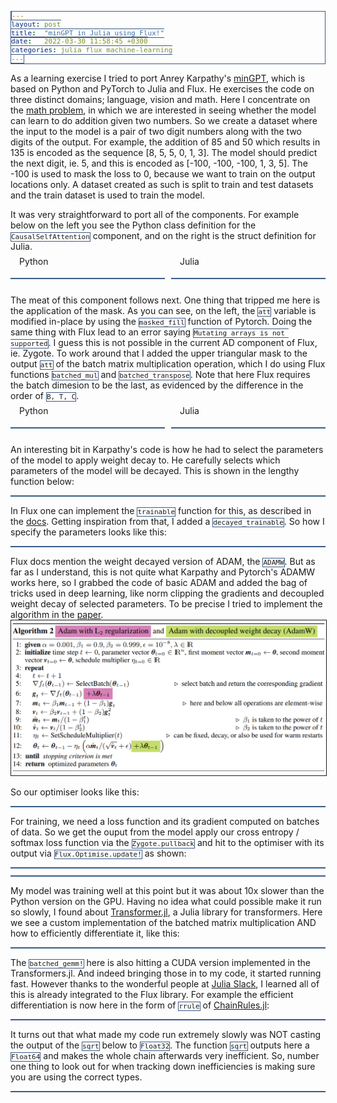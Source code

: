 ```yaml
---
layout: post
title:  "minGPT in Julia using Flux!"
date:   2022-03-30 11:58:45 +0300
categories: julia flux machine-learning
---
```


As a learning exercise I tried to port Anrey Karpathy's [minGPT](https://github.com/karpathy/minGPT), which is based on Python and PyTorch to Julia and Flux. He exercises the code on three distinct domains; language, vision and math. Here I concentrate on the [math problem](https://github.com/karpathy/minGPT/blob/master/play_math.ipynb), in which we are interested in seeing whether the model can learn to do addition given two numbers. So we create a dataset where the input to the model is a pair of two digit numbers along with the two digits of the output. For example, the addition of 85 and 50 which results in 135 is encoded as the sequence [8, 5, 5, 0, 1, 3]. The model should predict the next digit, ie. 5, and this is encoded as [-100, -100, -100, 1, 3, 5]. The -100 is used to mask the loss to 0, because we want to train on the output locations only. A dataset created as such is split to train and test datasets and the train dataset is used to train the model.

It was very straightforward to port all of the components. For example below on the left you see the Python class definition for the `CausalSelfAttention` component, and on the right is the struct definition for Julia.

<style>
  /* .title_box {
  border: #3c5a86 1px solid;   
   border-radius: 1px;
   border-bottom: none;
   border-left: none;
   border-right: none;
} */

#title {
  position: relative;
  top: -0.5em;
  margin-left: 1em;
  display: inline;
  background-color: white;  
}

pre, code {
  border: #3c5a86 1px solid;   
  font-size: 11px;
}

img {
  border: 1px solid;
}

</style>

<div style="width: 100%;">
  <div class="title_box" style="width: 49%; float: left">
    <div id="title">Python</div>        
      <pre data-start="44" data-end="59" data-lang="python"
      data-src="https://raw.githubusercontent.com/karpathy/minGPT/master/mingpt/model.py"
      data-view="https://github.com/karpathy/minGPT/blob/master/mingpt/model.py#L44-L59"></pre>          
  </div>
  <div class="title_box" style="margin-left: 51%;"> 
    <div id="title">Julia</div>      
      <pre data-start="14" data-end="33" data-lang="julia"
      data-src="https://raw.githubusercontent.com/cancandan/mingpt-julia/main/mingpt.jl"
      data-view="https://github.com/cancandan/mingpt-julia/blob/main/mingpt.jl#L14-L33"></pre>      
    </div>
</div>


<div style="clear: both;">
</div>

The meat of this component follows next. One thing that tripped me here is the application of the mask. As you can see, on the left, the `att` variable is modified in-place by using the `masked_fill` function of Pytorch. Doing the same thing with Flux lead to an error saying `Mutating arrays is not supported`. I guess this is not possible in the current AD component of Flux, ie. Zygote. To work around that I added the upper triangular mask to the output `att` of the batch matrix multiplication operation, which I do using Flux functions `batched_mul` and `batched_transpose`. Note that here Flux requires the batch dimesion to be the last, as evidenced by the difference in the order of `B, T, C`. 


<div style="width: 100%;">
  <div class="title_box" style="width: 49%; float: left">
    <div id="title">Python</div>        
      <pre data-start="61" data-end="79" data-lang="python"
      data-src="https://raw.githubusercontent.com/karpathy/minGPT/master/mingpt/model.py"
      data-view="https://github.com/karpathy/minGPT/blob/master/mingpt/model.py#L44-L59"></pre>          
  </div>
  <div class="title_box" style="margin-left: 51%;"> 
    <div id="title">Julia</div>      
      <pre data-start="39" data-end="76" data-lang="julia"
      data-src="https://raw.githubusercontent.com/cancandan/mingpt-julia/main/mingpt.jl"
      data-view="https://github.com/cancandan/mingpt-julia/blob/main/mingpt.jl#L39-L76"></pre>      
    </div>
</div>

<div style="clear: both;">
</div>

An interesting bit in Karpathy's code is how he had to select the parameters of the model to apply weight decay to. He carefully selects which parameters of the model will be decayed. This is shown in the lengthy function below:

<pre data-start="136" data-end="180" data-lang="python"
      data-src="https://raw.githubusercontent.com/karpathy/minGPT/master/mingpt/model.py"
      data-view="https://github.com/karpathy/minGPT/blob/master/mingpt/model.py#L136-L180"></pre>          


In Flux one can implement the `trainable` function for this, as described in the [docs](https://fluxml.ai/Flux.jl/stable/models/advanced/#Customising-Parameter-Collection-for-a-Model). Getting inspiration from that, I added a `decayed_trainable`. So how I specify the parameters looks like this:

<pre data-start="80" data-end="91" data-lang="julia"
      data-src="https://raw.githubusercontent.com/cancandan/mingpt-julia/main/mingpt.jl"
      data-view="https://github.com/cancandan/mingpt-julia/blob/main/mingpt.jl#L80-L91"></pre>          


Flux docs mention the weight decayed version of ADAM, the `ADAMW`. But as far as I understand, this is not quite what Karpathy and Pytorch's ADAMW works here, so I grabbed the code of basic ADAM and added the bag of tricks used in deep learning, like norm clipping the gradients and decoupled weight decay of selected parameters. To be precise I tried to implement the algorithm in the [paper](https://arxiv.org/pdf/1711.05101.pdf).
![ADAMW](/assets/static/adamw.png)

So our optimiser looks like this:

<pre data-start="255" data-end="295" data-lang="julia"
      data-src="https://raw.githubusercontent.com/cancandan/mingpt-julia/main/mingpt.jl"
      data-view="https://github.com/cancandan/mingpt-julia/blob/main/mingpt.jl#L255-L295"></pre>          


For training, we need a loss function and its gradient computed on batches of data. So we get the ouput from the model apply our cross entropy / softmax loss function via the `Zygote.pullback` and hit to the optimiser with its output via `Flux.Optimise.update!` as shown:

<pre data-start="297" data-end="301" data-lang="julia"
      data-src="https://raw.githubusercontent.com/cancandan/mingpt-julia/main/mingpt.jl"
      data-view="https://github.com/cancandan/mingpt-julia/blob/main/mingpt.jl#L297-L301"></pre>          

<pre data-start="336" data-end="340" data-lang="julia"
      data-src="https://raw.githubusercontent.com/cancandan/mingpt-julia/main/mingpt.jl"
      data-view="https://github.com/cancandan/mingpt-julia/blob/main/mingpt.jl#L336-L340"></pre>          

  
My model was training well at this point but it was about 10x slower than the Python version on the GPU. Having no idea what could possible make it run so slowly, I found about [Transformer.jl](https://github.com/chengchingwen/Transformers.jl), a Julia library for transformers. Here we see a custom implementation of the batched matrix multiplication AND how to efficiently differentiate it, like this:

<pre data-start="25" data-end="48" data-lang="julia"
      data-src="https://raw.githubusercontent.com/chengchingwen/Transformers.jl/master/src/fix/batchedmul.jl"
      data-view="https://github.com/chengchingwen/Transformers.jl/blob/master/src/fix/batchedmul.jl#L25-L48"></pre>

The `batched_gemm!` here is also hitting a CUDA version implemented in the Transformers.jl. And indeed bringing those in to my code, it started running fast. However thanks to the wonderful people at [Julia Slack](https://julialang.org/slack/), I learned all of this is already integrated to the Flux library. For example the efficient differentiation is now here in the form of `rrule` of [ChainRules.jl](https://github.com/JuliaDiff/ChainRules.jl):

<pre data-start="85" data-end="99" data-lang="julia"
      data-src="https://raw.githubusercontent.com/FluxML/NNlib.jl/d8b9b41c8977b18ab4adcc2f288ffcd9c4c43c3f/src/batched/batchedmul.jl"
      data-view="https://github.com/FluxML/NNlib.jl/blob/d8b9b41c8977b18ab4adcc2f288ffcd9c4c43c3f/src/batched/batchedmul.jl#L85#L85-L99"></pre>

It turns out that what made my code run extremely slowly was NOT casting the output of the `sqrt` below to `Float32`. The function `sqrt` outputs here a `Float64` and makes the whole chain afterwards very inefficient. So, number one thing to look out for when tracking down inefficiencies is making sure you are using the correct types.

<pre data-start="56" data-end="60" data-lang="julia"
      data-src="https://raw.githubusercontent.com/cancandan/mingpt-julia/main/mingpt.jl"
      data-view="https://github.com/cancandan/mingpt-julia/blob/main/mingpt.jl#L56-L60"></pre>          
